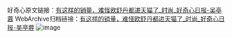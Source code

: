 好奇心原文链接：[有这样的销量，难怪欧舒丹都进天猫了_时尚_好奇心日报-吴亭蓉](https://www.qdaily.com/articles/4120.html)
WebArchive归档链接：[有这样的销量，难怪欧舒丹都进天猫了_时尚_好奇心日报-吴亭蓉](http://web.archive.org/web/20190623153530/https://www.qdaily.com/articles/4120.html)
![image](http://ww3.sinaimg.cn/large/007d5XDply1g3vdwjhhcpj30u0349e81)